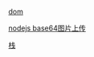 [dom](/category/js/dom.html)

[nodejs base64图片上传](/category/js/nodejsUpload.html)

[栈](/category/js/stack.html)